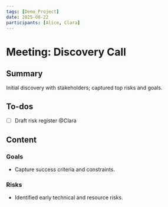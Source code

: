 ```yaml
---
tags: [Demo_Project]
date: 2025-08-22
participants: [Alice, Clara]
---
```


# Meeting: Discovery Call

## Summary
Initial discovery with stakeholders; captured top risks and goals.

## To-dos
- [ ] Draft risk register @Clara

## Content
### Goals
- Capture success criteria and constraints.

### Risks
- Identified early technical and resource risks.
